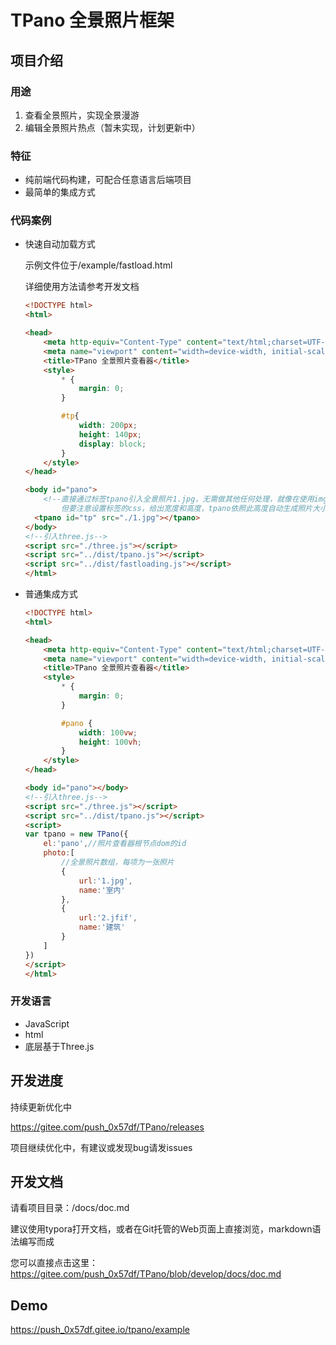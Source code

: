 # TPano 全景照片框架

## 项目介绍

### 用途

1. 查看全景照片，实现全景漫游
2. 编辑全景照片热点（暂未实现，计划更新中）

### 特征

- 纯前端代码构建，可配合任意语言后端项目
- 最简单的集成方式

### 代码案例

- 快速自动加载方式

  示例文件位于/example/fastload.html

  详细使用方法请参考开发文档

  ``` html
  <!DOCTYPE html>
  <html>
  
  <head>
      <meta http-equiv="Content-Type" content="text/html;charset=UTF-8">
      <meta name="viewport" content="width=device-width, initial-scale=1.0">
      <title>TPano 全景照片查看器</title>
      <style>
          * {
              margin: 0;
          }
  
          #tp{
              width: 200px;
              height: 140px;
              display: block;
          }
      </style>
  </head>
  
  <body id="pano">
      <!--直接通过标签tpano引入全景照片1.jpg，无需做其他任何处理，就像在使用img标签一样，
          但要注意设置标签的css，给出宽度和高度，tpano依照此高度自动生成照片大小-->
  	<tpano id="tp" src="./1.jpg"></tpano>
  </body>
  <!--引入three.js-->
  <script src="./three.js"></script>
  <script src="../dist/tpano.js"></script>
  <script src="../dist/fastloading.js"></script>
  </html>
  ```

- 普通集成方式

  ``` html
  <!DOCTYPE html>
  <html>
  
  <head>
      <meta http-equiv="Content-Type" content="text/html;charset=UTF-8">
      <meta name="viewport" content="width=device-width, initial-scale=1.0">
      <title>TPano 全景照片查看器</title>
      <style>
          * {
              margin: 0;
          }
  
          #pano {
              width: 100vw;
              height: 100vh;
          }
      </style>
  </head>
  
  <body id="pano"></body>
  <!--引入three.js-->
  <script src="./three.js"></script>
  <script src="../dist/tpano.js"></script>
  <script>
  var tpano = new TPano({
      el:'pano',//照片查看器根节点dom的id
      photo:[
          //全景照片数组，每项为一张照片
          {
              url:'1.jpg',
              name:'室内'
          },
          {
              url:'2.jfif',
              name:'建筑'
          }
      ]
  })
  </script>
  </html>
  ```


### 开发语言

- JavaScript
- html
- 底层基于Three.js

## 开发进度

持续更新优化中

https://gitee.com/push_0x57df/TPano/releases

项目继续优化中，有建议或发现bug请发issues

## 开发文档

请看项目目录：/docs/doc.md

建议使用typora打开文档，或者在Git托管的Web页面上直接浏览，markdown语法编写而成

您可以直接点击这里：https://gitee.com/push_0x57df/TPano/blob/develop/docs/doc.md

## Demo

https://push_0x57df.gitee.io/tpano/example